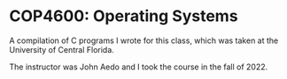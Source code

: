 # COP4600: Operating Systems
A compilation of C programs I wrote for this class, which was taken at the University of Central Florida.

The instructor was John Aedo and I took the course in the fall of 2022.
